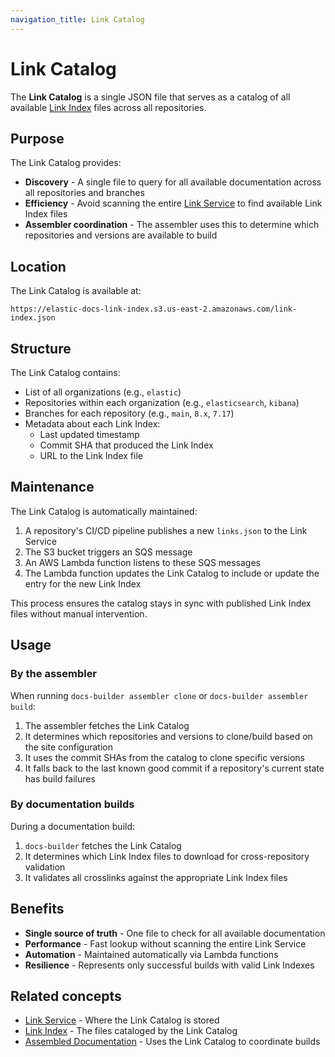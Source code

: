 ```yaml
---
navigation_title: Link Catalog
---
```


# Link Catalog

The **Link Catalog** is a single JSON file that serves as a catalog of all available [Link Index](link-index.md) files across all repositories.

## Purpose

The Link Catalog provides:

* **Discovery** - A single file to query for all available documentation across all repositories and branches
* **Efficiency** - Avoid scanning the entire [Link Service](link-service.md) to find available Link Index files
* **Assembler coordination** - The assembler uses this to determine which repositories and versions are available to build

## Location

The Link Catalog is available at:

```
https://elastic-docs-link-index.s3.us-east-2.amazonaws.com/link-index.json
```

## Structure

The Link Catalog contains:

* List of all organizations (e.g., `elastic`)
* Repositories within each organization (e.g., `elasticsearch`, `kibana`)
* Branches for each repository (e.g., `main`, `8.x`, `7.17`)
* Metadata about each Link Index:
  * Last updated timestamp
  * Commit SHA that produced the Link Index
  * URL to the Link Index file

## Maintenance

The Link Catalog is automatically maintained:

1. A repository's CI/CD pipeline publishes a new `links.json` to the Link Service
2. The S3 bucket triggers an SQS message
3. An AWS Lambda function listens to these SQS messages
4. The Lambda function updates the Link Catalog to include or update the entry for the new Link Index

This process ensures the catalog stays in sync with published Link Index files without manual intervention.

## Usage

### By the assembler

When running `docs-builder assembler clone` or `docs-builder assembler build`:

1. The assembler fetches the Link Catalog
2. It determines which repositories and versions to clone/build based on the site configuration
3. It uses the commit SHAs from the catalog to clone specific versions
4. It falls back to the last known good commit if a repository's current state has build failures

### By documentation builds

During a documentation build:

1. `docs-builder` fetches the Link Catalog
2. It determines which Link Index files to download for cross-repository validation
3. It validates all crosslinks against the appropriate Link Index files

## Benefits

* **Single source of truth** - One file to check for all available documentation
* **Performance** - Fast lookup without scanning the entire Link Service
* **Automation** - Maintained automatically via Lambda functions
* **Resilience** - Represents only successful builds with valid Link Indexes

## Related concepts

* [Link Service](link-service.md) - Where the Link Catalog is stored
* [Link Index](link-index.md) - The files cataloged by the Link Catalog
* [Assembled Documentation](assembled-documentation.md) - Uses the Link Catalog to coordinate builds
